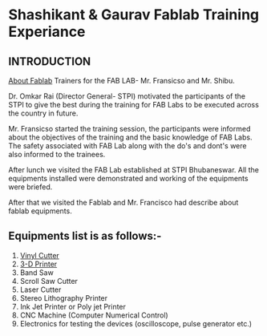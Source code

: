 # Shashikant & Gaurav Fablab Training Experiance
## INTRODUCTION
[About Fablab](https://github.com/shashikantstpi/fabzero/blob/master/about.md)
Trainers for the FAB LAB- Mr. Fransicso and Mr. Shibu.

Dr. Omkar Rai (Director General- STPI) motivated the participants of the STPI to give the best during the training for FAB Labs to be executed across the country in future.

Mr. Fransicso started the training session, the participants were informed about the objectives of the training and the basic knowledge of FAB Labs. The safety associated with FAB Lab along with the do's and dont's were also informed to the trainees.

After lunch we visited the FAB Lab established at STPI Bhubaneswar. All the equipments installed were demonstrated and working of the equipments were briefed.

After that we visited the Fablab and Mr. Francisco had describe about fablab equipments.

## Equipments list is as follows:-
1. [Vinyl Cutter](https://github.com/shashikantstpi/fabzero/blob/master/equipments/vinyl%20cutter.md)
2. [3-D Printer](https://github.com/shashikantstpi/fabzero/blob/master/equipments/3-d-printer.md)
3. Band Saw 
4. Scroll Saw Cutter
5. Laser Cutter
6. Stereo Lithography Printer
7. Ink Jet Printer or Poly jet Printer
8. CNC Machine (Computer Numerical Control)
9. Electronics for testing the devices (oscilloscope, pulse generator etc.)

